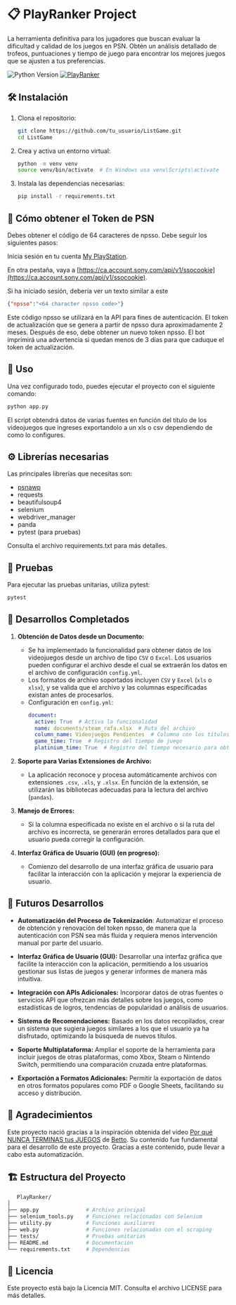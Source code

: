 # 📋 PlayRanker Project

La herramienta definitiva para los jugadores que buscan evaluar la dificultad y calidad de los juegos en PSN. Obtén un análisis detallado de trofeos, puntuaciones y tiempo de juego para encontrar los mejores juegos que se ajusten a tus preferencias.

![Python Version](https://img.shields.io/badge/python-3.10%2B-blue)
[![PlayRanker](https://github.com/rafacc87/PlayRanker/actions/workflows/python-app.yml/badge.svg)](https://github.com/rafacc87/PlayRanker/actions/workflows/python-app.yml)

## 🛠️ Instalación

1. Clona el repositorio:
   ```bash
   git clone https://github.com/tu_usuario/ListGame.git
   cd ListGame
   ```
2. Crea y activa un entorno virtual:
   ```bash
   python -m venv venv
   source venv/bin/activate  # En Windows usa venv\Scripts\activate
   ```
3. Instala las dependencias necesarias:
   ```bash
   pip install -r requirements.txt
   ```

## 🔑 Cómo obtener el Token de PSN
Debes obtener el código de 64 caracteres de npsso. Debe seguir los siguientes pasos:

Inicia sesión en tu cuenta [My PlayStation](https://www.playstation.com/).

En otra pestaña, vaya a [https://ca.account.sony.com/api/v1/ssocookie](https://ca.account.sony.com/api/v1/ssocookie).

Si ha iniciado sesión, debería ver un texto similar a este

```json
{"npsso":"<64 character npsso code>"}
```
Este código npsso se utilizará en la API para fines de autenticación. El token de actualización que se genera a partir de npsso dura aproximadamente 2 meses. Después de eso, debe obtener un nuevo token npsso. El bot imprimirá una advertencia si quedan menos de 3 días para que caduque el token de actualización.
## 🚀 Uso
Una vez configurado todo, puedes ejecutar el proyecto con el siguiente comando:

   ```bash
   python app.py
   ```
El script obtendrá datos de varias fuentes en función del título de los videojuegos que ingreses exportandolo a un xls o csv dependiendo de como lo configures.

## ⚙️ Librerías necesarias
Las principales librerías que necesitas son:

- [psnawp](https://pypi.org/project/PSNAWP/)
- requests
- beautifulsoup4
- selenium
- webdriver_manager
- panda
- pytest (para pruebas)

Consulta el archivo requirements.txt para más detalles.

## 🧪 Pruebas
Para ejecutar las pruebas unitarias, utiliza pytest:

   ```bash
   pytest
   ```
## 🚀 Desarrollos Completados

1. **Obtención de Datos desde un Documento:**
   - Se ha implementado la funcionalidad para obtener datos de los videojuegos desde un archivo de tipo `CSV` o `Excel`. Los usuarios pueden configurar el archivo desde el cual se extraerán los datos en el archivo de configuración `config.yml`.
   - Los formatos de archivo soportados incluyen `CSV` y `Excel` (`xls` o `xlsx`), y se valida que el archivo y las columnas especificadas existan antes de procesarlos.
   - Configuración en `config.yml`:
     ```yaml
     document:
       active: True  # Activa la funcionalidad
       name: documents/steam_rafa.xlsx  # Ruta del archivo
       column_name: Videojuegos Pendientes  # Columna con los títulos de los juegos
       game_time: True  # Registro del tiempo de juego
       platinium_time: True  # Registro del tiempo necesario para obtener el platino
     ```

2. **Soporte para Varias Extensiones de Archivo:**
   - La aplicación reconoce y procesa automáticamente archivos con extensiones `.csv`, `.xls`, y `.xlsx`. En función de la extensión, se utilizarán las bibliotecas adecuadas para la lectura del archivo (`pandas`).
   
3. **Manejo de Errores:**
   - Si la columna especificada no existe en el archivo o si la ruta del archivo es incorrecta, se generarán errores detallados para que el usuario pueda corregir la configuración.

4. **Interfaz Gráfica de Usuario (GUI) (en progreso):**
   - Comienzo del desarrollo de una interfaz gráfica de usuario para facilitar la interacción con la aplicación y mejorar la experiencia de usuario.
   
## 🔮 Futuros Desarrollos

- **Automatización del Proceso de Tokenización**: Automatizar el proceso de obtención y renovación del token npsso, de manera que la autenticación con PSN sea más fluida y requiera menos intervención manual por parte del usuario.

- **Interfaz Gráfica de Usuario (GUI):** Desarrollar una interfaz gráfica que facilite la interacción con la aplicación, permitiendo a los usuarios gestionar sus listas de juegos y generar informes de manera más intuitiva.

- **Integración con APIs Adicionales:** Incorporar datos de otras fuentes o servicios API que ofrezcan más detalles sobre los juegos, como estadísticas de logros, tendencias de popularidad o análisis de usuarios.

- **Sistema de Recomendaciones:** Basado en los datos recopilados, crear un sistema que sugiera juegos similares a los que el usuario ya ha disfrutado, optimizando la búsqueda de nuevos títulos.

- **Soporte Multiplataforma:** Ampliar el soporte de la herramienta para incluir juegos de otras plataformas, como Xbox, Steam o Nintendo Switch, permitiendo una comparación cruzada entre plataformas.

- **Exportación a Formatos Adicionales:** Permitir la exportación de datos en otros formatos populares como PDF o Google Sheets, facilitando su acceso y distribución.

## 🙏 Agradecimientos

Este proyecto nació gracias a la inspiración obtenida del video [Por qué NUNCA TERMINAS tus JUEGOS](https://www.youtube.com/watch?v=yCWmnEHR1CI) de [Betto](https://www.youtube.com/@SrtoBetto). Su contenido fue fundamental para el desarrollo de este proyecto. Gracias a este contenido, pude llevar a cabo esta automatización.

## 🏗️ Estructura del Proyecto
   ```bash
      PlayRanker/
   │
   ├── app.py               # Archivo principal
   ├── selenium_tools.py    # Funciones relacionadas con Selenium
   ├── utility.py           # Funciones auxiliares
   ├── web.py               # Funciones relacionadas con el scraping
   ├── tests/               # Pruebas unitarias
   ├── README.md            # Documentación
   └── requirements.txt     # Dependencias
   ```

## 📝 Licencia
Este proyecto está bajo la Licencia MIT. Consulta el archivo LICENSE para más detalles.
